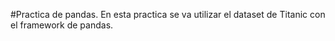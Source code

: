 #Practica de pandas.
En esta practica se va utilizar el dataset de Titanic con el framework de pandas.
